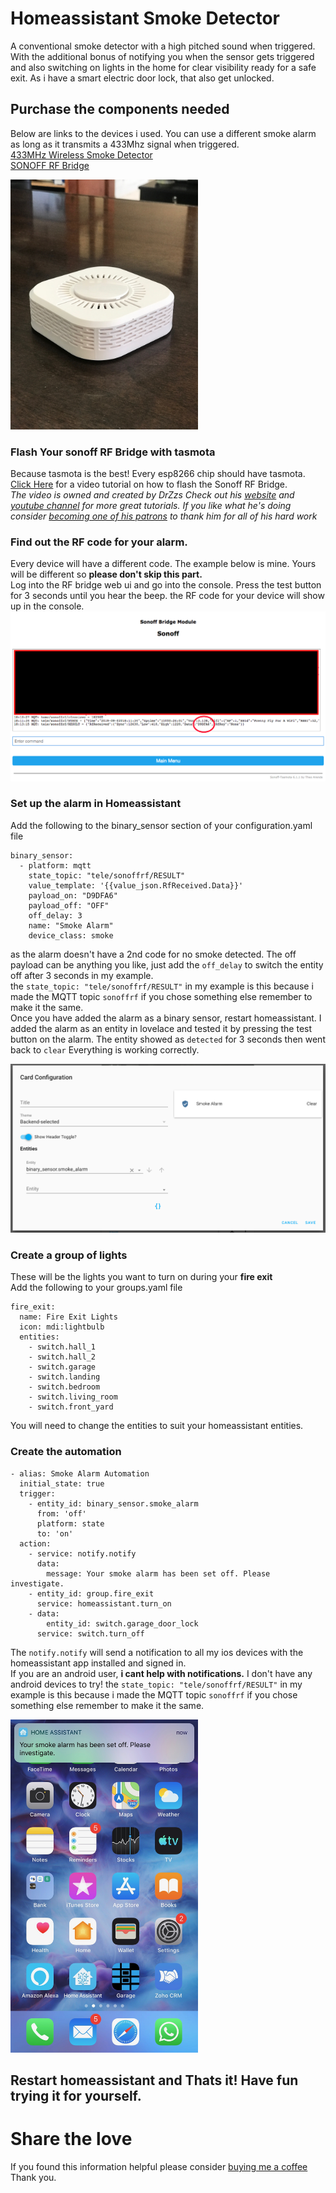 # Homeassistant Smoke Detector
A conventional smoke detector with a high pitched sound when triggered. With the additional bonus of notifying you when the sensor gets triggered and also switching on lights in the home for clear visibility ready for a safe exit. As i have a smart electric door lock, that also get unlocked.

## Purchase the components needed
Below are links to the devices i used. You can use a different smoke alarm as long as it transmits a 433Mhz signal when triggered.  
[433MHz Wireless Smoke Detector](https://www.banggood.com/custlink/vvDm03SCJy)  
[SONOFF RF Bridge](https://www.banggood.com/custlink/DGDv0K9Jvc)

<img src="https://github.com/geekyclarkey/homeassistant/blob/master/hass_projects/homeassistant_smoke_detector/images/smoke_alarm1.jpeg" width="300px">

### Flash Your sonoff RF Bridge with tasmota
Because tasmota is the best! Every esp8266 chip should have tasmota.
[Click Here](https://www.youtube.com/watch?v=OfSbIFIJPuc) for a video tutorial on how to flash the Sonoff RF Bridge.  
*The video is owned and created by DrZzs Check out his [website](http://drzzs.com/) and [youtube channel](https://www.youtube.com/channel/UC7G4tLa4Kt6A9e3hJ-HO8ng) for more great tutorials. If you like what he's doing consider [becoming one of his patrons](https://www.patreon.com/DrZzs/overviewbuying) to thank him for all of his hard work*

### Find out the RF code for your alarm.
Every device will have a different code. The example below is mine. Yours will be different so **please don't skip this part.**  
Log into the RF bridge web ui and go into the console. Press the test button for 3 seconds until you hear the beep. the RF code for your device will show up in the console.
![](images/sonoff_rf_recieve_code.png)

### Set up the alarm in Homeassistant
Add the following to the binary_sensor section of your configuration.yaml file  
```
binary_sensor:
  - platform: mqtt
    state_topic: "tele/sonoffrf/RESULT"
    value_template: '{{value_json.RfReceived.Data}}'
    payload_on: "D9DFA6"
    payload_off: "OFF"
    off_delay: 3
    name: "Smoke Alarm"
    device_class: smoke
```
as the alarm doesn't have a 2nd code for no smoke detected. The off payload can be anything you like, just add the `off_delay` to switch the entity off after 3 seconds in my example.  
the `state_topic: "tele/sonoffrf/RESULT"` in my example is this because i made the MQTT topic `sonoffrf` if you chose something else remember to make it the same.  
Once you have added the alarm as a binary sensor, restart homeassistant. I added the alarm as an entity in lovelace and tested it by pressing the test button on the alarm. The entity showed as `detected` for 3 seconds then went back to `clear` Everything is working correctly.

![](images/smoke_alarm_entity_card.png)

### Create a group of lights
These will be the lights you want to turn on during your **fire exit**  
Add the following to your groups.yaml file
```
fire_exit:
  name: Fire Exit Lights
  icon: mdi:lightbulb
  entities:
    - switch.hall_1
    - switch.hall_2
    - switch.garage
    - switch.landing
    - switch.bedroom
    - switch.living_room
    - switch.front_yard
```
You will need to change the entities to suit your homeassistant entities.

### Create the automation
```
- alias: Smoke Alarm Automation
  initial_state: true
  trigger:
    - entity_id: binary_sensor.smoke_alarm
      from: 'off'
      platform: state
      to: 'on'
  action:
    - service: notify.notify
      data:
        message: Your smoke alarm has been set off. Please investigate.
    - entity_id: group.fire_exit
      service: homeassistant.turn_on
    - data:
        entity_id: switch.garage_door_lock
      service: switch.turn_off
```
The `notify.notify` will send a notification to all my ios devices with the homeassistant app installed and signed in.  
If you are an android user, **i cant help with notifications.** I don't have any android devices to try!
the `state_topic: "tele/sonoffrf/RESULT"` in my example is this because i made the MQTT topic `sonoffrf` if you chose something else remember to make it the same.

<img src="https://github.com/geekyclarkey/homeassistant/blob/master/hass_projects/homeassistant_smoke_detector/images/smoke_alarm_notification.jpeg" width="300px">


## Restart homeassistant and Thats it! Have fun trying it for yourself.

# Share the love  
If you found this information helpful please consider [buying me a coffee](https://www.buymeacoffee.com/geekyclarkey)  
Thank you.  
